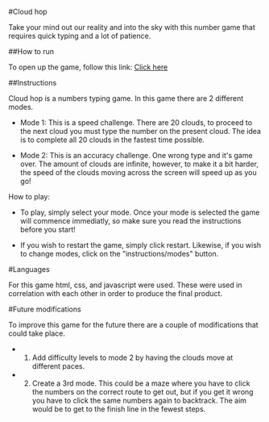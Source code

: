 #Cloud hop

Take your mind out our reality and into the sky with this number game that requires quick typing and a lot of patience.


##How to run

To open up the game, follow this link: [Click here](https://jemimaellis.github.io/Project1-Hopscotch/index.html)



##Instructions


Cloud hop is a numbers typing game. In this game there are 2 different modes.

* Mode 1: This is a speed challenge. There are 20 clouds, to proceed to the next cloud you must type the number on the present cloud. The idea is to complete all 20 clouds in the fastest time possible.

* Mode 2: This is an accuracy challenge. One wrong type and it's game over. The amount of clouds are infinite, however, to make it a bit harder, the speed of the clouds moving across the screen will speed up as you go!


How to play:

* To play, simply select your mode. Once your mode is selected the game will commence immediatly, so make sure you read the instructions before you start!

* If you wish to restart the game, simply click restart. Likewise, if you wish to change modes, click on the "instructions/modes" button.


#Languages

For this game html, css, and javascript were used. These were used in correlation with each other in order to produce the final product.

#Future modifications

To improve this game for the future there are a couple of modifications that could take place.

* 1) Add difficulty levels to mode 2 by having the clouds move at different paces.
* 2) Create a 3rd mode. This could be a maze where you have to click the numbers on the correct route to get out, but if you get it wrong you have to click the same numbers again to backtrack. The aim would be to get to the finish line in the fewest steps.